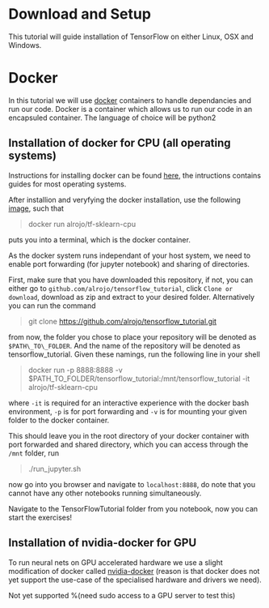 # Download and Setup

This tutorial will guide installation of TensorFlow on either Linux, OSX and Windows.

# Docker

In this tutorial we will use [docker](https://www.docker.com/) containers to handle dependancies and run our code.
Docker is a container which allows us to run our code in an encapsuled container.
The language of choice will be python2

## Installation of docker for CPU (all operating systems)

Instructions for installing docker can be found [here](https://docs.docker.com/engine/installation/#installation), the intructions contains guides for most operating systems.

After installion and veryfying the docker installation, use the following [image](https://hub.docker.com/r/alrojo/tf-sklearn-cpu/), such that

>docker run alrojo/tf-sklearn-cpu

puts you into a terminal, which is the docker container.

As the docker system runs independant of your host system, we need to enable port forwarding (for jupyter notebook) and sharing of directories.

First, make sure that you have downloaded this repository, if not, you can either go to `github.com/alrojo/tensorflow_tutorial`, click `Clone or download`, download as zip and extract to your desired folder.
Alternatively you can run the command

>git clone https://github.com/alrojo/tensorflow_tutorial.git

from now, the folder you chose to place your repository will be denoted as `$PATH\_TO\_FOLDER`.
And the name of the repository will be denoted as tensorflow_tutorial.
Given these namings, run the following line in your shell

>docker run -p 8888:8888 -v $PATH\_TO\_FOLDER/tensorflow\_tutorial:/mnt/tensorflow\_tutorial -it alrojo/tf-sklearn-cpu

where `-it` is required for an interactive experience with the docker bash environment, `-p` is for port forwarding	and `-v` is for mounting your given folder to the docker container.

This should leave you in the root directory of your docker container with port forwarded and shared directory, which you can access through the `/mnt` folder, run

>./run\_jupyter.sh

now go into you browser and navigate to `localhost:8888`, do note that you cannot have any other notebooks running simultaneously.

Navigate to the TensorFlowTutorial folder from you notebook, now you can start the exercises!

## Installation of nvidia-docker for GPU

To run neural nets on GPU accelerated hardware we use a slight modification of docker called [nvidia-docker](https://github.com/NVIDIA/nvidia-docker) (reason is that docker does not yet support the use-case of the specialised hardware and drivers we need).

Not yet supported %(need sudo access to a GPU server to test this)
